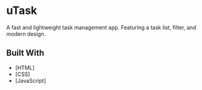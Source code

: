 # uTask

A fast and lightweight task management app. Featuring a task list, filter, and modern design.

## Built With

* [HTML]
* [CSS]
* [JavaScript]
